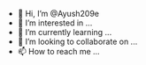 - 👋 Hi, I’m @Ayush209e
- 👀 I’m interested in ...
- 🌱 I’m currently learning ...
- 💞️ I’m looking to collaborate on ...
- 📫 How to reach me ...

<!---
Ayush209e/Ayush209e is a ✨ special ✨ repository because its `README.md` (this file) appears on your GitHub profile.
You can click the Preview link to take a look at your changes.
--

